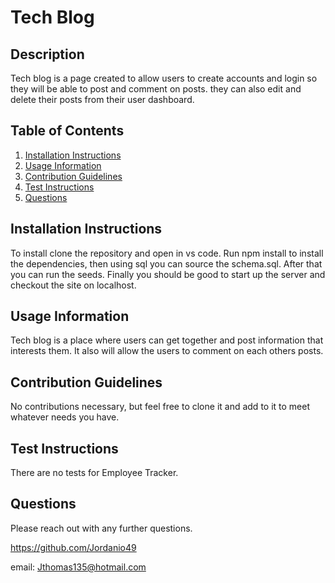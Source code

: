 
  # Tech Blog
  
  ## Description
 Tech blog is a page created to allow users to create accounts and login so they will be able to post and comment on posts. they can also edit and delete their posts from their user dashboard.  
  
  ## Table of Contents
  1. [Installation Instructions](#installation-instructions)
  2. [Usage Information](#usage-information)
  3. [Contribution Guidelines](#contribution-guidelines)
  4. [Test Instructions](#test-instructions)
  5. [Questions](#questions)
  
  ## Installation Instructions
  To install clone the repository and open in vs code. Run npm install to install the dependencies, then using sql you can source the schema.sql. After that you can run the seeds. Finally you should be good to start up the server and checkout the site on localhost.

  ## Usage Information
  Tech blog is a place where users can get together and post information that interests them. It also will allow the users to comment on each others posts. 

  ## Contribution Guidelines
  No contributions necessary, but feel free to clone it and add to it to meet whatever needs you have.

  ## Test Instructions
  There are no tests for Employee Tracker.

  ## Questions
  Please reach out with any further questions.

  https://github.com/Jordanio49

  email: Jthomas135@hotmail.com
  